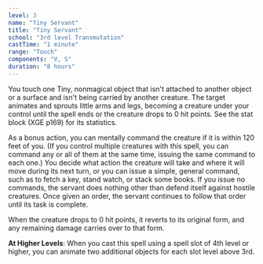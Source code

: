 ```yaml
---
level: 3
name: "Tiny Servant"
title: "Tiny Servant"
school: "3rd level Transmutation"
castTime: "1 minute"
range: "Touch"
components: "V, S"
duration: "8 hours"
---
```


You touch one Tiny, nonmagical object that isn't attached to another object or a surface and isn't being carried by another creature. The target animates and sprouts little arms and legs, becoming a creature under your control until the spell ends or the creature drops to 0 hit points. See the stat block (XGE p169) for its statistics.

As a bonus action, you can mentally command the creature if it is within 120 feet of you. (If you control multiple creatures with this spell, you can command any or all of them at the same time, issuing the same command to each one.) You decide what action the creature will take and where it will move during its next turn, or you can issue a simple, general command, such as to fetch a key, stand watch, or stack some books. If you issue no commands, the servant does nothing other than defend itself against hostile creatures. Once given an order, the servant continues to follow that order until its task is complete.

When the creature drops to 0 hit points, it reverts to its original form, and any remaining damage carries over to that form.

**At Higher Levels**: When you cast this spell using a spell slot of 4th level or higher, you can animate two additional objects for each slot level above 3rd.
